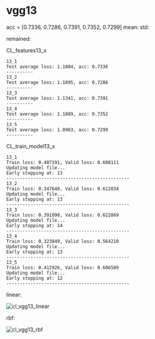 # vgg13
acc = [0.7336, 0.7286, 0.7391, 0.7352, 0.7299] mean: std: 

remained:

CL_features13_x
```
13_1
Test average loss: 1.1004, acc: 0.7336
----------
13_2
Test average loss: 1.1895, acc: 0.7286
----------
13_3
Test average loss: 1.1341, acc: 0.7391
----------
13_4
Test average loss: 1.1889, acc: 0.7352
----------
13_5
Test average loss: 1.0963, acc: 0.7299
----------
```

CL_train_model13_x
```
13_1
Train loss: 0.407191, Valid loss: 0.608111
Updating model file...
Early stopping at: 13
----------------------------------------------
13_2
Train loss: 0.347640, Valid loss: 0.612034
Updating model file...
Early stopping at: 13
----------------------------------------------
13_3
Train loss: 0.391098, Valid loss: 0.622869
Updating model file...
Early stopping at: 14
----------------------------------------------
13_4
Train loss: 0.323849, Valid loss: 0.564210
Updating model file...
Early stopping at: 13
----------------------------------------------
13_5
Train loss: 0.412926, Valid loss: 0.606589
Updating model file...
Early stopping at: 12
----------------------------------------------
```

linear:

![cl_vgg13_linear](cl_vgg13_linear.png)

rbf:

![cl_vgg13_rbf](cl_vgg13_rbf.png)

